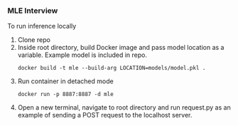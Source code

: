 ### MLE Interview

To run inference locally
1. Clone repo 
2. Inside root directory, build Docker image and pass model location as a variable. Example model is included in repo. 
   ```
   docker build -t mle --build-arg LOCATION=models/model.pkl .
   ```
3. Run container in detached mode
    ```
    docker run -p 8887:8887 -d mle
    ```
4. Open a new terminal, navigate to root directory and run request.py as an example of sending a POST request to the localhost server.
    ```python request.py
    ```